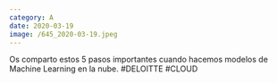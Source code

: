 ```yaml
--- 
category: A 
date: 2020-03-19 
image: /645_2020-03-19.jpeg 
--- 
```


Os comparto estos 5 pasos importantes cuando hacemos modelos de Machine Learning en la nube. #DELOITTE #CLOUD
